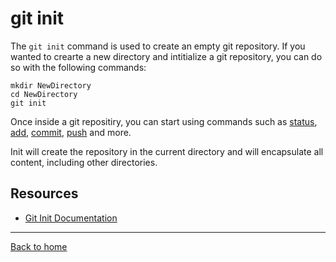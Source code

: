 # git init

The `git init` command is used to create an empty git repository.
If you wanted to crearte a new directory and intitialize a git repository, you can do so with the following commands:

```
mkdir NewDirectory
cd NewDirectory
git init
```

Once inside a git repositiry, you can start using commands such as
[status](./Status.md),
[add](./Add.md),
[commit](./Commit.md),
[push](./Push.md)
and more.

Init will create the repository in the current directory and will encapsulate all content, including other directories.

## Resources

- [Git Init Documentation](https://git-scm.com/docs/git-init)

---

[Back to home](../README.md)
